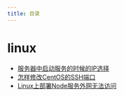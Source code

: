 ```yaml
---
title: 目录
---
```



<!-- ## 快速导航

<TOC /> -->

# linux

- [服务器中启动服务的时候的IP选择](服务器中启动服务的时候的IP选择)
- [怎样修改CentOS的SSH端口](怎样修改CentOS的SSH端口)
- [Linux上部署Node服务外网无法访问](Linux上部署Node服务外网无法访问)